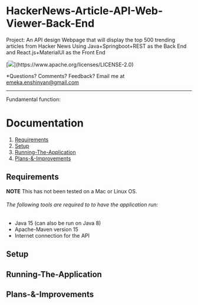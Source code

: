 # HackerNews-Article-API-Web-Viewer-Back-End
Project: An API design Webpage that will display the top 500 trending articles from Hacker News Using Java+Springboot+REST as the Back End and React.js+MaterialUI as the Front End

[![](https://img.shields.io/badge/license-Spring-darkgreen.svg?)](https://www.apache.org/licenses/LICENSE-2.0)

*Questions?  Comments?  Feedback? Email me at emeka.enshinyan@gmail.com 

-----

Fundamental function: 

# Documentation
1. [Requirements](#Requirements)
2. [Setup](#Setup)
3. [Running-The-Application](#Running-The-Application)
4. [Plans-&-Improvements](#Plans-&-Improvements)

## Requirements
**NOTE** This has not been tested on a Mac or Linux OS.

###### The following tools are required to to have the application run:
- Java 15 (can also be run on Java 8)
- Apache-Maven version 15
- Internet connection for the API

## Setup



## Running-The-Application

## Plans-&-Improvements

